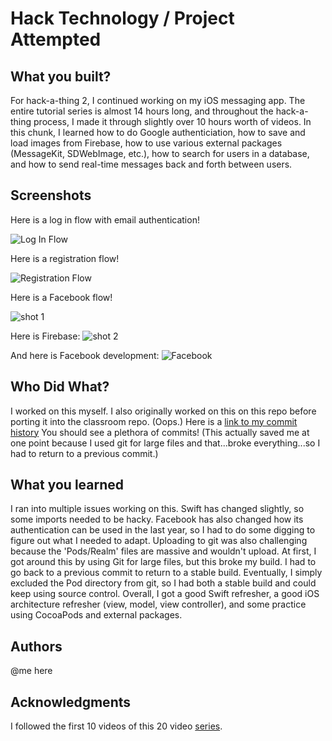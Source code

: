 # Hack Technology / Project Attempted


## What you built? 

For hack-a-thing 2, I continued working on my iOS messaging app. The entire tutorial series is almost 14 hours long, and throughout the hack-a-thing process, I made it through slightly over 10 hours worth of videos.  In this chunk, I learned how to do Google authenticiation, how to save and load images from Firebase, how to use various external packages (MessageKit, SDWebImage, etc.), how to search for users in a database, and how to send real-time messages back and forth between users. 

## Screenshots

Here is a log in flow with email authentication!

![Log In Flow](https://github.com/dartmouth-cs98/hack-a-thing-21f-1-maria-roodnitsky/blob/master/login.gif)

Here is a registration flow!

![Registration Flow](https://github.com/dartmouth-cs98/hack-a-thing-21f-1-maria-roodnitsky/blob/master/registration.gif)

Here is a Facebook flow!

![shot 1](https://github.com/dartmouth-cs98/hack-a-thing-21f-2-maria-roodnitsky/blob/master/28616079-B43B-40C6-9025-ACBD6E1366CB.PNG)

Here is Firebase: 
![shot 2](https://github.com/dartmouth-cs98/hack-a-thing-21f-2-maria-roodnitsky/blob/master/28F7036F-5581-4A7E-A76D-2BD8FB98FDB3.JPG)

And here is Facebook development: 
![Facebook](https://github.com/dartmouth-cs98/hack-a-thing-21f-1-maria-roodnitsky/blob/master/Screen%20Shot%202021-09-22%20at%2010.11.16%20AM.png)

## Who Did What?

I worked on this myself. 
I also originally worked on this on this repo before porting it into the classroom repo. (Oops.) Here is a [link to my commit history]( https://github.com/maria-roodnitsky/messenger/tree/main) You should see a plethora of commits! (This actually saved me at one point because I used git for large files and that...broke everything...so I had to return to a previous commit.)

## What you learned

I ran into multiple issues working on this. Swift has changed slightly, so some imports needed to be hacky. Facebook has also changed how its authentication can be used in the last year, so I had to do some digging to figure out what I needed to adapt. Uploading to git was also challenging because the 'Pods/Realm' files are massive and wouldn't upload. At first, I got around this by using Git for large files, but this broke my build. I had to go back to a previous commit to return to a stable build. Eventually, I simply excluded the Pod directory from git, so I had both a stable build and could keep using source control. Overall, I got a good Swift refresher, a good iOS architecture refresher (view, model, view controller), and some practice using CocoaPods and external packages. 

## Authors

@me here

## Acknowledgments

I followed the first 10 videos of this 20 video [series](https://www.youtube.com/watch?v=Mroju8T7Gdo&list=PL5PR3UyfTWvdlk-Qi-dPtJmjTj-2YIMMf).


